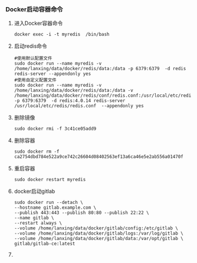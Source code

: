 ### Docker启动容器命令

1. 进入Docker容器命令

   ```shell
   docker exec -i -t myredis  /bin/bash
   ```

2. 启动redis命令

   ```shell
   #使用默认配置文件
   sudo docker run --name myredis -v /home/lanxing/data/docker/redis/data:/data -p 6379:6379  -d redis redis-server --appendonly yes
   #使用自定义配置文件
   sudo docker run --name myredis -v /home/lanxing/data/docker/redis/data:/data -v /home/lanxing/data/docker/redis/conf/redis.conf:/usr/local/etc/redis/redis.conf  -p 6379:6379  -d redis:4.0.14 redis-server /usr/local/etc/redis/redis.conf  --appendonly yes
   ```

3. 删除镜像

   ```shell
   sudo docker rmi -f 3c41ce05add9
   ```

4. 删除容器

   ```shell
   sudo docker rm -f ca2754dbd784e522a9ce742c26604d08402563ef13a6ca46e5e2ab556a01470f
   ```

5. 重启容器

   ```shell
   sudo docker restart myredis
   ```

6. docker启动gitlab

   ```shell
   sudo docker run --detach \
   --hostname gitlab.example.com \
   --publish 443:443 --publish 80:80 --publish 22:22 \
   --name gitlab \
   --restart always \
   --volume /home/lanxing/data/docker/gitlab/config:/etc/gitlab \
   --volume /home/lanxing/data/docker/gitlab/logs:/var/log/gitlab \
   --volume /home/lanxing/data/docker/gitlab/data:/var/opt/gitlab \
   gitlab/gitlab-ce:latest
   ```

7. 

